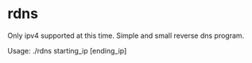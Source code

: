 # rdns
Only ipv4 supported at this time.
Simple and small reverse dns program.

Usage:
    ./rdns starting_ip [ending_ip]
